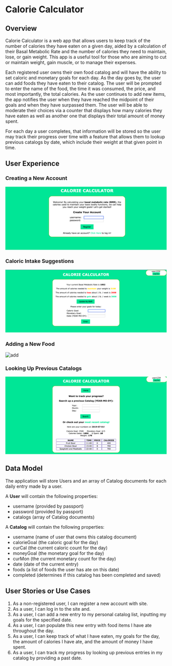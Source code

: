 # Calorie Calculator

## Overview

Calorie Calculator is a web app that allows users to keep track of the number of calories they have eaten on a given day, aided by a calculation of their Basal Metabolic Rate and the number of calories they need to maintain, lose, or gain weight.
This app is a useful tool for those who are aiming to cut or maintain weight, gain muscle, or to manage their expenses.

Each registered user owns their own food catalog and will have the ability to set caloric and monetary goals for each day. As the day goes by, the user can add foods they have eaten to their catalog. The user will be prompted to enter the name of the food, the time it was consumed, the price, and most importantly, the total calories. As the user continues to add new items, the app notifies the user when they have reached the midpoint of their goals and when they have surpassed them. The user will be able to moderate their choices via a counter that displays how many calories they have eaten as well as another one that displays their total amount of money spent.

For each day a user completes, that information will be stored so the user may
track their progress over time with a feature that allows them to lookup previous catalogs by date, which include their weight at that given point in time.

## User Experience

### Creating a New Account

![landing](documentation/landing.png)

### Caloric Intake Suggestions

![cal](documentation/bmr.png)

### Adding a New Food
![add](documentation/add.gif)

### Looking Up Previous Catalogs

![search](documentation/search.png)

## Data Model

The application will store Users and an array of Catalog documents for each daily entry made by a user.

A **User** will contain the following properties:
- username (provided by passport)
- password (provided by passport)
- catalogs (array of Catalog documents)

A **Catalog** will contain the following properties:
- username (name of user that owns this catalog document)
- calorieGoal (the caloric goal for the day)
- curCal (the current caloric count for the day)
- moneyGoal (the monetary goal for the day)
- curMon (the current monetary count for the day)
- date (date of the current entry)
- foods (a list of foods the user has ate on this date)
- completed (determines if this catalog has been completed and saved)

## User Stories or Use Cases

1. As a non-registered user, I can register a new account with site.
2. As a user, I can log in to the site and.
3. As a user, I can add a new entry to my personal catalog list, inputting my goals for the specified date.
4. As a user, I can populate this new entry with food items I have ate throughout the day.
5. As a user, I can keep track of what I have eaten, my goals for the day, the amount of calories I
have ate, and the amount of money I have spent.
6. As a user, I can track my progress by looking up previous entries in my catalog by providing a past date.
